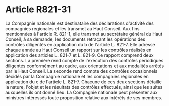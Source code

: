 # Article R821-31

La Compagnie nationale est destinataire des déclarations d'activité des compagnies régionales et les transmet au Haut Conseil.   Aux fins mentionnées à l'article R. 821-1, elle transmet au secrétaire général du Haut Conseil, à sa demande, les documents retraçant les opérations des contrôles diligentés en application du b de l'article L. 821-7.   Elle adresse chaque année au Haut Conseil un rapport sur les contrôles réalisés en application des articles L. 821-7 et L. 821-9. Ce rapport comprend deux sections. La première rend compte de l'exécution des contrôles périodiques diligentés conformément au cadre, aux orientations et aux modalités arrêtés par le Haut Conseil. La seconde rend compte des contrôles occasionnels décidés par la Compagnie nationale et les compagnies régionales en application du c de l'article L. 821-7. Chacune de ces deux sections détaille la nature, l'objet et les résultats des contrôles effectués, ainsi que les suites auxquelles ils ont donné lieu.   La Compagnie nationale peut présenter aux ministres intéressés toute proposition relative aux intérêts de ses membres.